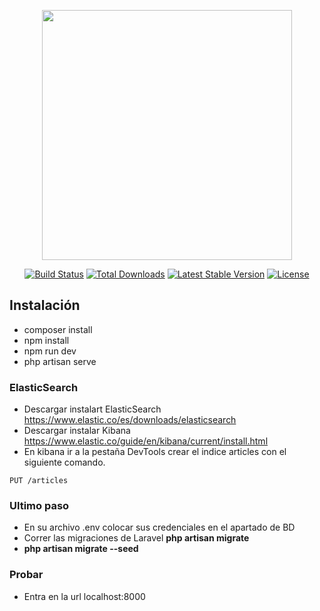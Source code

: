 <p align="center"><a href="https://laravel.com" target="_blank"><img src="https://raw.githubusercontent.com/laravel/art/master/logo-lockup/5%20SVG/2%20CMYK/1%20Full%20Color/laravel-logolockup-cmyk-red.svg" width="400"></a></p>

<p align="center">
<a href="https://travis-ci.org/laravel/framework"><img src="https://travis-ci.org/laravel/framework.svg" alt="Build Status"></a>
<a href="https://packagist.org/packages/laravel/framework"><img src="https://img.shields.io/packagist/dt/laravel/framework" alt="Total Downloads"></a>
<a href="https://packagist.org/packages/laravel/framework"><img src="https://img.shields.io/packagist/v/laravel/framework" alt="Latest Stable Version"></a>
<a href="https://packagist.org/packages/laravel/framework"><img src="https://img.shields.io/packagist/l/laravel/framework" alt="License"></a>
</p>

## Instalación

  - composer install
  - npm install
  - npm run dev
  - php artisan serve

### ElasticSearch

   - Descargar instalart ElasticSearch https://www.elastic.co/es/downloads/elasticsearch
   - Descargar instalar Kibana https://www.elastic.co/guide/en/kibana/current/install.html
   - En kibana ir a la pestaña DevTools crear el indice articles con el siguiente comando.
 
 ```
 PUT /articles
 ```
 
### Ultimo paso
  - En su archivo .env colocar sus credenciales en el apartado de BD 
  - Correr las migraciones de Laravel **php artisan migrate**
  - **php artisan migrate --seed**
   
### Probar

  - Entra en la url localhost:8000 
  

